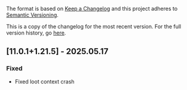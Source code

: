 The format is based on [Keep a Changelog](http://keepachangelog.com/en/1.0.0/) and this project adheres
to [Semantic Versioning](http://semver.org/spec/v2.0.0.html).

This is a copy of the changelog for the most recent version. For the full version history,
go [here](https://github.com/TheIllusiveC4/Curios/blob/1.21.x/CHANGELOG.md).

## [11.0.1+1.21.5] - 2025.05.17

### Fixed

- Fixed loot context crash
